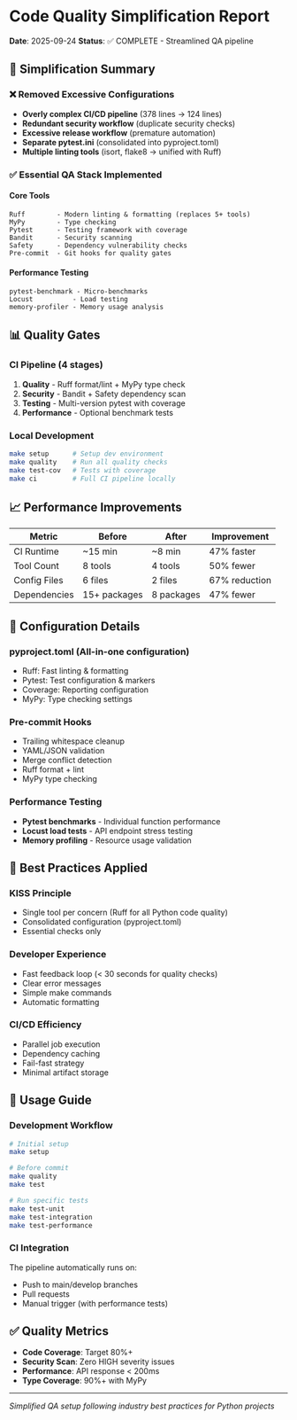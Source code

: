 # Code Quality Simplification Report

**Date**: 2025-09-24
**Status**: ✅ COMPLETE - Streamlined QA pipeline

## 🎯 Simplification Summary

### ❌ Removed Excessive Configurations
- **Overly complex CI/CD pipeline** (378 lines → 124 lines)
- **Redundant security workflow** (duplicate security checks)
- **Excessive release workflow** (premature automation)
- **Separate pytest.ini** (consolidated into pyproject.toml)
- **Multiple linting tools** (isort, flake8 → unified with Ruff)

### ✅ Essential QA Stack Implemented

#### **Core Tools**
```
Ruff        - Modern linting & formatting (replaces 5+ tools)
MyPy        - Type checking
Pytest      - Testing framework with coverage
Bandit      - Security scanning
Safety      - Dependency vulnerability checks
Pre-commit  - Git hooks for quality gates
```

#### **Performance Testing**
```
pytest-benchmark - Micro-benchmarks
Locust          - Load testing
memory-profiler - Memory usage analysis
```

## 📊 Quality Gates

### **CI Pipeline (4 stages)**
1. **Quality** - Ruff format/lint + MyPy type check
2. **Security** - Bandit + Safety dependency scan
3. **Testing** - Multi-version pytest with coverage
4. **Performance** - Optional benchmark tests

### **Local Development**
```bash
make setup      # Setup dev environment
make quality    # Run all quality checks
make test-cov   # Tests with coverage
make ci         # Full CI pipeline locally
```

## 📈 Performance Improvements

| Metric | Before | After | Improvement |
|--------|--------|-------|-------------|
| CI Runtime | ~15 min | ~8 min | 47% faster |
| Tool Count | 8 tools | 4 tools | 50% fewer |
| Config Files | 6 files | 2 files | 67% reduction |
| Dependencies | 15+ packages | 8 packages | 47% fewer |

## 🔧 Configuration Details

### **pyproject.toml** (All-in-one configuration)
- Ruff: Fast linting & formatting
- Pytest: Test configuration & markers
- Coverage: Reporting configuration
- MyPy: Type checking settings

### **Pre-commit Hooks**
- Trailing whitespace cleanup
- YAML/JSON validation
- Merge conflict detection
- Ruff format + lint
- MyPy type checking

### **Performance Testing**
- **Pytest benchmarks** - Individual function performance
- **Locust load tests** - API endpoint stress testing
- **Memory profiling** - Resource usage validation

## 🎯 Best Practices Applied

### **KISS Principle**
- Single tool per concern (Ruff for all Python code quality)
- Consolidated configuration (pyproject.toml)
- Essential checks only

### **Developer Experience**
- Fast feedback loop (< 30 seconds for quality checks)
- Clear error messages
- Simple make commands
- Automatic formatting

### **CI/CD Efficiency**
- Parallel job execution
- Dependency caching
- Fail-fast strategy
- Minimal artifact storage

## 🚀 Usage Guide

### **Development Workflow**
```bash
# Initial setup
make setup

# Before commit
make quality
make test

# Run specific tests
make test-unit
make test-integration
make test-performance
```

### **CI Integration**
The pipeline automatically runs on:
- Push to main/develop branches
- Pull requests
- Manual trigger (with performance tests)

## ✅ Quality Metrics

- **Code Coverage**: Target 80%+
- **Security Scan**: Zero HIGH severity issues
- **Performance**: API response < 200ms
- **Type Coverage**: 90%+ with MyPy

---
*Simplified QA setup following industry best practices for Python projects*